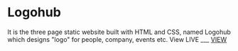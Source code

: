 # Logohub
It is the three page static website built with HTML and CSS, named Logohub which designs "logo" for people, company, events etc.
View LIVE ___ [VIEW](https://logoh.netlify.app/)
